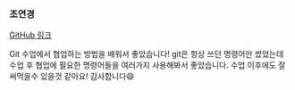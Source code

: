 ### 조연경

[GitHub 링크](https://github.com/yg5057) 

Git 수업에서 협업하는 방법을 배워서 좋았습니다! 
git은 항상 쓰던 명령어만 썼었는데 수업 후 협업에 필요한 명령어들을 여러가지 사용해봐서 좋았습니다.
수업 이후에도 잘 써먹을수 있을것 같아요! 감사합니다😄